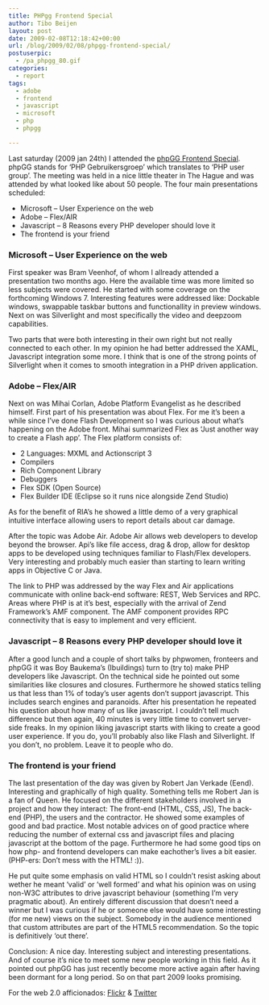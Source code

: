 ```yaml
---
title: PHPgg Frontend Special
author: Tibo Beijen
layout: post
date: 2009-02-08T12:18:42+00:00
url: /blog/2009/02/08/phpgg-frontend-special/
postuserpic:
  - /pa_phpgg_80.gif
categories:
  - report
tags:
  - adobe
  - frontend
  - javascript
  - microsoft
  - php
  - phpgg

---
```

Last saturday (2009 jan 24th) I attended the [phpGG Frontend Special][1]. phpGG stands for &#8216;PHP Gebruikersgroep&#8217; which translates to &#8216;PHP user group&#8217;. The meeting was held in a nice little theater in The Hague and was attended by what looked like about 50 people. The four main presentations scheduled:

  * Microsoft &#8211; User Experience on the web
  * Adobe &#8211; Flex/AIR 
  * Javascript &#8211; 8 Reasons every PHP developer should love it 
  * The frontend is your friend

<!--more-->

### Microsoft &#8211; User Experience on the web

First speaker was Bram Veenhof, of whom I allready attended a presentation two months ago. Here the available time was more limited so less subjects were covered. He started with some coverage on the forthcoming Windows 7. Interesting features were addressed like: Dockable windows, swappable taskbar buttons and functionallity in preview windows. Next on was Silverlight and most specifically the video and deepzoom capabilities. 

Two parts that were both interesting in their own right but not really connected to each other. In my opinion he had better addressed the XAML, Javascript integration some more. I think that is one of the strong points of Silverlight when it comes to smooth integration in a PHP driven application. 

### Adobe &#8211; Flex/AIR

Next on was Mihai Corlan, Adobe Platform Evangelist as he described himself. First part of his presentation was about Flex. For me it&#8217;s been a while since I&#8217;ve done Flash Development so I was curious about what&#8217;s happening on the Adobe front. Mihai summarized Flex as &#8216;Just another way to create a Flash app&#8217;. The Flex platform consists of:

  * 2 Languages: MXML and Actionscript 3
  * Compilers
  * Rich Component Library
  * Debuggers
  * Flex SDK (Open Source) 
  * Flex Builder IDE (Eclipse so it runs nice alongside Zend Studio)

As for the benefit of RIA&#8217;s he showed a little demo of a very graphical intuitive interface allowing users to report details about car damage. 

After the topic was Adobe Air. Adobe Air allows web developers to develop beyond the browser. Api&#8217;s like file access, drag &#038; drop, allow for desktop apps to be developed using techniques familiar to Flash/Flex developers. Very interesting and probably much easier than starting to learn writing apps in Objective C or Java. 

The link to PHP was addressed by the way Flex and Air applications communicate with online back-end software: REST, Web Services and RPC. Areas where PHP is at it&#8217;s best, especially with the arrival of Zend Framework&#8217;s AMF component. The AMF component provides RPC connectivity that is easy to implement and very efficient. 

### Javascript &#8211; 8 Reasons every PHP developer should love it

After a good lunch and a couple of short talks by phpwomen, fronteers and phpGG it was Boy Baukema&#8217;s (Ibuildings) turn to (try to) make PHP developers like Javascript. On the technical side he pointed out some similarities like closures and closures. Furthermore he showed statics telling us that less than 1% of today&#8217;s user agents don&#8217;t support javascript. This includes search engines and paranoids. After his presentation he repeated his question about how many of us like javascript. I couldn&#8217;t tell much difference but then again, 40 minutes is very little time to convert server-side freaks. In my opinion liking javascript starts with liking to create a good user experience. If you do, you&#8217;ll probably also like Flash and Silverlight. If you don&#8217;t, no problem. Leave it to people who do.

### The frontend is your friend

The last presentation of the day was given by Robert Jan Verkade (Eend). Interesting and graphically of high quality. Something tells me Robert Jan is a fan of Queen. He focused on the different stakeholders involved in a project and how they interact: The front-end (HTML, CSS, JS), The back-end (PHP), the users and the contractor. He showed some examples of good and bad practice. Most notable advices on of good practice where reducing the number of external css and javascript files and placing javascript at the bottom of the page. Furthermore he had some good tips on how php- and frontend developers can make eachother&#8217;s lives a bit easier. (PHP-ers: Don&#8217;t mess with the HTML! :)).

He put quite some emphasis on valid HTML so I couldn&#8217;t resist asking about wether he meant &#8216;valid&#8217; or &#8216;well formed&#8217; and what his opinion was on using non-W3C attributes to drive javascript behaviour (something I&#8217;m very pragmatic about). An entirely different discussion that doesn&#8217;t need a winner but I was curious if he or someone else would have some interesting (for me new) views on the subject. Somebody in the audience mentioned that custom attributes are part of the HTML5 recommendation. So the topic is definitively &#8216;out there&#8217;.

Conclusion: A nice day. Interesting subject and interesting presentations. And of course it&#8217;s nice to meet some new people working in this field. As it pointed out phpGG has just recently become more active again after having been dormant for a long period. So on that part 2009 looks promising.

For the web 2.0 afficionados: [Flickr][2] & [Twitter][3]

 [1]: http://phpgg.nl/frontendspecial2008
 [2]: http://www.flickr.com/photos/tags/phpggfs/
 [3]: http://search.twitter.com/search?q=phpggfs
